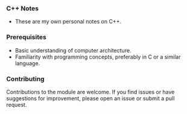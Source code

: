 ### C++ Notes

- These are my own personal notes on C++.

### Prerequisites

- Basic understanding of computer architecture.
- Familiarity with programming concepts, preferably in C or a similar language.

### Contributing

Contributions to the module are welcome. If you find issues or have suggestions for improvement, please open an issue or submit a pull request.
